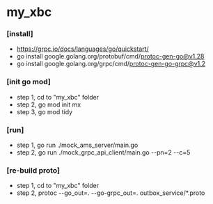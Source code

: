 # my_xbc

### [install]
- https://grpc.io/docs/languages/go/quickstart/
- go install google.golang.org/protobuf/cmd/protoc-gen-go@v1.28
- go install google.golang.org/grpc/cmd/protoc-gen-go-grpc@v1.2

### [init go mod]
- step 1, cd to "my_xbc" folder
- step 2, go mod init mx
- step 3, go mod tidy

### [run]
- step 1, go run ./mock_ams_server/main.go
- step 2, go run ./mock_grpc_api_client/main.go --pn=2 --c=5

### [re-build proto]
- step 1, cd to "my_xbc" folder
- step 2, protoc --go_out=. --go-grpc_out=. outbox_service/*.proto

